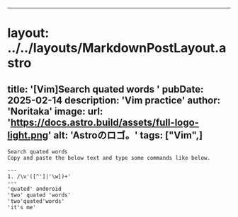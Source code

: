 
---
# layout: ../../layouts/MarkdownPostLayout.astro
title: '[Vim]Search quated words
'
pubDate: 2025-02-14
description: 'Vim practice'
author: 'Noritaka'
image:
    url: 'https://docs.astro.build/assets/full-logo-light.png'
    alt: 'Astroのロゴ。'
tags: ["Vim",]
---


```
Search quated words
Copy and paste the below text and type some commands like below.

---
1. /\v'([^']|'\w])+'
---
'quated' andoroid
'two' quated 'words'
'two'quated'words'
'it's me'
```
